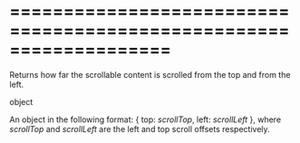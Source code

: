 <!--**
/*-------------------------------------------
    Auto-generated file. Do not modify.
-------------------------------------------

**-->
===================================================================
===================================================================

<!--shortDescription-->
Returns how far the scrollable content is scrolled from the top and from the left.
<!--/shortDescription-->

<!--returnType-->object<!--/returnType-->
<!--returnDescription-->
An object in the following format: { top: *scrollTop*, left: *scrollLeft* }, where *scrollTop* and *scrollLeft* are the left and top scroll offsets respectively.
<!--/returnDescription-->

<!--fullDescription-->

<!--/fullDescription-->